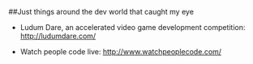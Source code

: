 ##Just things around the dev world that caught my eye

- Ludum Dare, an accelerated video game development competition: http://ludumdare.com/

- Watch people code live: http://www.watchpeoplecode.com/
